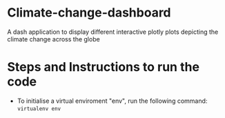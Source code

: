 # Climate-change-dashboard
A dash application to display different interactive plotly plots depicting the climate change across the globe

# Steps and Instructions to run the code
- To initialise a virtual enviroment "env", run the following command:
`virtualenv env`
